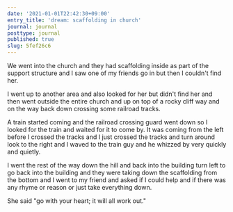 ```yaml
---
date: '2021-01-01T22:42:30+09:00'
entry_title: 'dream: scaffolding in church'
journal: journal
posttype: journal
published: true
slug: 5fef26c6
---
```


<p class='dream'>We went into the church and they had scaffolding
inside as part of the support structure and I saw one of my friends go
in but then I couldn't find her.</p>

<p class='dream'>I went up to another area and also looked for her but
didn't find her and then went outside the entire church and up on top
of a rocky cliff way and on the way back down crossing some railroad
tracks.</p>

<p class='dream'>A train started coming and the railroad crossing
guard went down so I looked for the train and waited for it to come
by.  It was coming from the left before I crossed the tracks and I
just crossed the tracks and turn around look to the right and I waved
to the train guy and he whizzed by very quickly and quietly.</p>

<p class='dream'>I went the rest of the way down the hill and back
into the building turn left to go back into the building and they were
taking down the scaffolding from the bottom and I went to my friend
and asked if I could help and if there was any rhyme or reason or just
take everything down.</p>

<p class='dream'>She said "go with your heart; it will all work out."</p>
